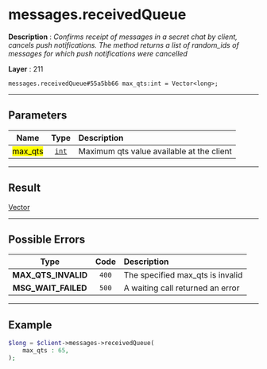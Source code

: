 # messages.receivedQueue

**Description** : *Confirms receipt of messages in a secret chat by client, cancels push notifications\.
The method returns a list of random\_ids of messages for which push notifications were cancelled*

**Layer** : 211

```tl
messages.receivedQueue#55a5bb66 max_qts:int = Vector<long>;
```

---

## Parameters

| Name | Type | Description |
| :---: | :---: | :--- |
| <mark>max_qts</mark> | [`int`](type/int) | Maximum qts value available at the client |

---

## Result

[Vector<long>](type/long)

---

## Possible Errors

| Type | Code | Description |
| :---: | :---: | :--- |
| **MAX_QTS_INVALID** | `400` | The specified max_qts is invalid |
| **MSG_WAIT_FAILED** | `500` | A waiting call returned an error |

---

## Example

```php
$long = $client->messages->receivedQueue(
	max_qts : 65,
);
```